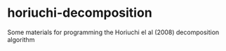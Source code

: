 # horiuchi-decomposition
Some materials for programming the Horiuchi el al (2008) decomposition algorithm 
